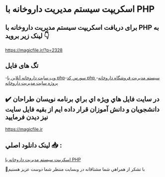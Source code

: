 # اسکریپت سیستم مدیریت داروخانه با PHP

## برای دریافت اسکریپت سیستم مدیریت داروخانه با PHP به لینک زیر بروید 👇

https://magicfile.ir/?p=2328

## تگ های فایل

-[وب سایت داروخانه آنلاین با php](https://magicfile.ir/product/%d8%a7%d8%b3%da%a9%d8%b1%db%8c%d9%be%d8%aa-%d8%b3%d9%8a%d8%b3%d8%aa%d9%85-%d9%85%d8%af%d9%8a%d8%b1%d9%8a%d8%aa-%d8%af%d8%a7%d8%b1%d9%88%d8%ae%d8%a7%d9%86%d9%87-%d8%a8%d8%a7-php/)-[سورس کد php سیستم مدیریت فروشگاه داروخانه](https://magicfile.ir/product/%d8%a7%d8%b3%da%a9%d8%b1%db%8c%d9%be%d8%aa-%d8%b3%d9%8a%d8%b3%d8%aa%d9%85-%d9%85%d8%af%d9%8a%d8%b1%d9%8a%d8%aa-%d8%af%d8%a7%d8%b1%d9%88%d8%ae%d8%a7%d9%86%d9%87-%d8%a8%d8%a7-php/)-[پروژه سایت مدیریت داروخانه](https://magicfile.ir/product/%d8%a7%d8%b3%da%a9%d8%b1%db%8c%d9%be%d8%aa-%d8%b3%d9%8a%d8%b3%d8%aa%d9%85-%d9%85%d8%af%d9%8a%d8%b1%d9%8a%d8%aa-%d8%af%d8%a7%d8%b1%d9%88%d8%ae%d8%a7%d9%86%d9%87-%d8%a8%d8%a7-php/)

## ✔️ در سايت فايل هاي ويژه اي براي برنامه نويسان طراحان دانشجويان و دانش آموزان قرار داده ايم از بقيه فايل سايت نيز ديدن فرماييد

https://magicfile.ir


## لينک دانلود اصلي 📥 :

[اسکریپت سیستم مدیریت داروخانه با PHP](https://magicfile.ir/product/%d8%a7%d8%b3%da%a9%d8%b1%db%8c%d9%be%d8%aa-%d8%b3%d9%8a%d8%b3%d8%aa%d9%85-%d9%85%d8%af%d9%8a%d8%b1%d9%8a%d8%aa-%d8%af%d8%a7%d8%b1%d9%88%d8%ae%d8%a7%d9%86%d9%87-%d8%a8%d8%a7-php/) 


🙏با تشکر از همراهي شما مشتاقانه در وبسایت منتظر شما دوست عزیز هستیم

